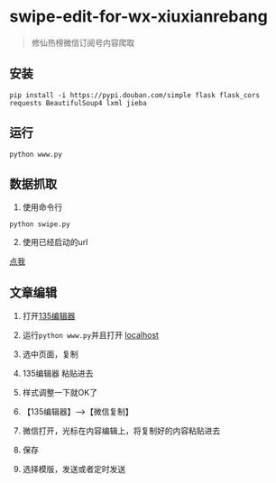 # swipe-edit-for-wx-xiuxianrebang
> 修仙热榜微信订阅号内容爬取

## 安装

``` shell
pip install -i https://pypi.douban.com/simple flask flask_cors requests BeautifulSoup4 lxml jieba
```

## 运行

``` shell
python www.py
```

## 数据抓取

1. 使用命令行

``` shell
python swipe.py
```

2. 使用已经启动的url

[点我](http://127.0.0.1/update)

## 文章编辑

1. 打开[135编辑器](https://www.135editor.com/)

2. 运行`python www.py`并且打开 [localhost](http://localhost:5000)
3. 选中页面，复制
4. 135编辑器 粘贴进去
5. 样式调整一下就OK了
6. 【135编辑器】-->【微信复制】
7. 微信打开，光标在内容编辑上，将复制好的内容粘贴进去
8. 保存
9. 选择模版，发送或者定时发送

